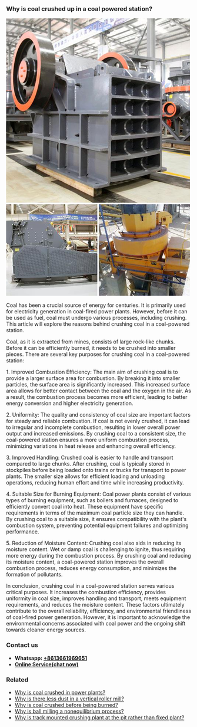 <h3>Why is coal crushed up in a coal powered station?</h3><img src='1701671431.jpg' alt=''><p>Coal has been a crucial source of energy for centuries. It is primarily used for electricity generation in coal-fired power plants. However, before it can be used as fuel, coal must undergo various processes, including crushing. This article will explore the reasons behind crushing coal in a coal-powered station.</p><p>Coal, as it is extracted from mines, consists of large rock-like chunks. Before it can be efficiently burned, it needs to be crushed into smaller pieces. There are several key purposes for crushing coal in a coal-powered station:</p><p>1. Improved Combustion Efficiency: The main aim of crushing coal is to provide a larger surface area for combustion. By breaking it into smaller particles, the surface area is significantly increased. This increased surface area allows for better contact between the coal and the oxygen in the air. As a result, the combustion process becomes more efficient, leading to better energy conversion and higher electricity generation.</p><p>2. Uniformity: The quality and consistency of coal size are important factors for steady and reliable combustion. If coal is not evenly crushed, it can lead to irregular and incomplete combustion, resulting in lower overall power output and increased emissions. By crushing coal to a consistent size, the coal-powered station ensures a more uniform combustion process, minimizing variations in heat release and enhancing overall efficiency.</p><p>3. Improved Handling: Crushed coal is easier to handle and transport compared to large chunks. After crushing, coal is typically stored in stockpiles before being loaded onto trains or trucks for transport to power plants. The smaller size allows for efficient loading and unloading operations, reducing human effort and time while increasing productivity.</p><p>4. Suitable Size for Burning Equipment: Coal power plants consist of various types of burning equipment, such as boilers and furnaces, designed to efficiently convert coal into heat. These equipment have specific requirements in terms of the maximum coal particle size they can handle. By crushing coal to a suitable size, it ensures compatibility with the plant's combustion system, preventing potential equipment failures and optimizing performance.</p><p>5. Reduction of Moisture Content: Crushing coal also aids in reducing its moisture content. Wet or damp coal is challenging to ignite, thus requiring more energy during the combustion process. By crushing coal and reducing its moisture content, a coal-powered station improves the overall combustion process, reduces energy consumption, and minimizes the formation of pollutants.</p><p>In conclusion, crushing coal in a coal-powered station serves various critical purposes. It increases the combustion efficiency, provides uniformity in coal size, improves handling and transport, meets equipment requirements, and reduces the moisture content. These factors ultimately contribute to the overall reliability, efficiency, and environmental friendliness of coal-fired power generation. However, it is important to acknowledge the environmental concerns associated with coal power and the ongoing shift towards cleaner energy sources.</p><h3>Contact us</h3><ul><li><strong>Whatsapp:&nbsp;<a href="https://wa.me/8613661969651">+8613661969651</a></strong></li><li><a href="https://swt.shibang-china.com/?git&amp;zhl"><strong>Online Service(chat now)</strong></a></li></ul><h3>Related</h3><ul><li><a href='Why%20is%20coal%20crushed%20in%20power%20plants%3F.md'>Why is coal crushed in power plants?</a></li><li><a href='Why%20is%20there%20less%20dust%20in%20a%20vertical%20roller%20mill%3F.md'>Why is there less dust in a vertical roller mill?</a></li><li><a href='Why%20is%20coal%20crushed%20before%20being%20burned%3F.md'>Why is coal crushed before being burned?</a></li><li><a href='Why%20is%20ball%20milling%20a%20nonequilibrium%20process%3F.md'>Why is ball milling a nonequilibrium process?</a></li><li><a href='Why%20is%20track%20mounted%20crushing%20plant%20at%20the%20pit%20rather%20than%20fixed%20plant%3F.md'>Why is track mounted crushing plant at the pit rather than fixed plant?</a></li></ul>